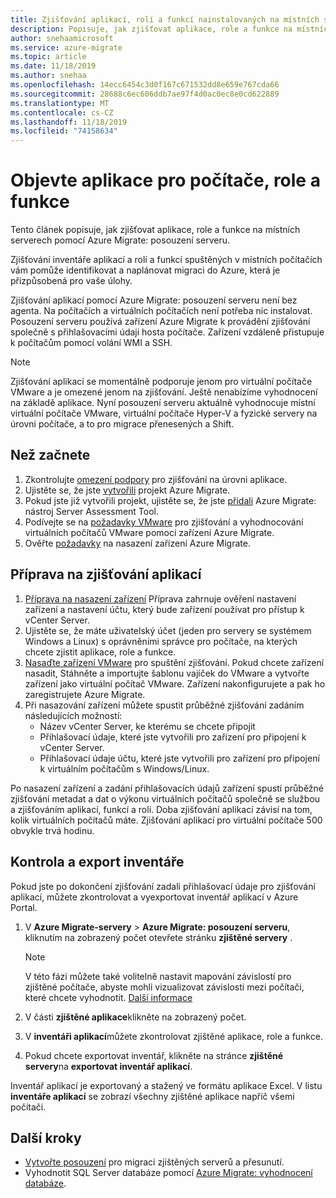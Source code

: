 ```yaml
---
title: Zjišťování aplikací, rolí a funkcí nainstalovaných na místních serverech pomocí posouzení Azure Migrate serveru
description: Popisuje, jak zjišťovat aplikace, role a funkce na místních serverech pomocí vyhodnocení Azure Migrate serveru.
author: snehaamicrosoft
ms.service: azure-migrate
ms.topic: article
ms.date: 11/18/2019
ms.author: snehaa
ms.openlocfilehash: 14ecc6454c3d0f167c671532dd8e659e767cda66
ms.sourcegitcommit: 28688c6ec606ddb7ae97f4d0ac0ec8e0cd622889
ms.translationtype: MT
ms.contentlocale: cs-CZ
ms.lasthandoff: 11/18/2019
ms.locfileid: "74158634"
---
```

# <a name="discover-machine-apps-roles-and-features"></a>Objevte aplikace pro počítače, role a funkce

Tento článek popisuje, jak zjišťovat aplikace, role a funkce na místních serverech pomocí Azure Migrate: posouzení serveru.

Zjišťování inventáře aplikací a rolí a funkcí spuštěných v místních počítačích vám pomůže identifikovat a naplánovat migraci do Azure, která je přizpůsobená pro vaše úlohy.

Zjišťování aplikací pomocí Azure Migrate: posouzení serveru není bez agenta. Na počítačích a virtuálních počítačích není potřeba nic instalovat. Posouzení serveru používá zařízení Azure Migrate k provádění zjišťování společně s přihlašovacími údaji hosta počítače. Zařízení vzdáleně přistupuje k počítačům pomocí volání WMI a SSH.

> [!NOTE]
> Zjišťování aplikací se momentálně podporuje jenom pro virtuální počítače VMware a je omezené jenom na zjišťování. Ještě nenabízíme vyhodnocení na základě aplikace.  Nyní posouzení serveru aktuálně vyhodnocuje místní virtuální počítače VMware, virtuální počítače Hyper-V a fyzické servery na úrovni počítače, a to pro migrace přenesených a Shift.


## <a name="before-you-start"></a>Než začnete

1. Zkontrolujte [omezení podpory](migrate-support-matrix-vmware.md#application-discovery) pro zjišťování na úrovni aplikace.
2. Ujistěte se, že jste [vytvořili](how-to-add-tool-first-time.md) projekt Azure Migrate.
3. Pokud jste již vytvořili projekt, ujistěte se, že jste [přidali](how-to-assess.md) Azure Migrate: nástroj Server Assessment Tool.
4. Podívejte se na [požadavky VMware](migrate-support-matrix-vmware.md#assessment-vcenter-server-requirements) pro zjišťování a vyhodnocování virtuálních počítačů VMware pomocí zařízení Azure Migrate.
4. Ověřte [požadavky](migrate-support-matrix-vmware.md#assessment-appliance-requirements) na nasazení zařízení Azure Migrate.

## <a name="prepare-for-app-discovery"></a>Příprava na zjišťování aplikací

1. [Příprava na nasazení zařízení](https://docs.microsoft.com/azure/migrate/tutorial-prepare-vmware) Příprava zahrnuje ověření nastavení zařízení a nastavení účtu, který bude zařízení používat pro přístup k vCenter Server.
2. Ujistěte se, že máte uživatelský účet (jeden pro servery se systémem Windows a Linux) s oprávněními správce pro počítače, na kterých chcete zjistit aplikace, role a funkce.
3. [Nasaďte zařízení VMware](how-to-set-up-appliance-vmware.md) pro spuštění zjišťování. Pokud chcete zařízení nasadit, Stáhněte a importujte šablonu vajíček do VMware a vytvořte zařízení jako virtuální počítač VMware. Zařízení nakonfigurujete a pak ho zaregistrujete Azure Migrate.
2. Při nasazování zařízení můžete spustit průběžné zjišťování zadáním následujících možností:
    - Název vCenter Server, ke kterému se chcete připojit
    - Přihlašovací údaje, které jste vytvořili pro zařízení pro připojení k vCenter Server.
    - Přihlašovací údaje účtu, které jste vytvořili pro zařízení pro připojení k virtuálním počítačům s Windows/Linux.

Po nasazení zařízení a zadání přihlašovacích údajů zařízení spustí průběžné zjišťování metadat a dat o výkonu virtuálních počítačů společně se službou a zjišťováním aplikací, funkcí a rolí.  Doba zjišťování aplikací závisí na tom, kolik virtuálních počítačů máte. Zjišťování aplikací pro virtuální počítače 500 obvykle trvá hodinu.

## <a name="review-and-export-the-inventory"></a>Kontrola a export inventáře

Pokud jste po dokončení zjišťování zadali přihlašovací údaje pro zjišťování aplikací, můžete zkontrolovat a vyexportovat inventář aplikací v Azure Portal.

1. V **Azure Migrate-servery** > **Azure Migrate: posouzení serveru**, kliknutím na zobrazený počet otevřete stránku **zjištěné servery** .

    > [!NOTE]
    > V této fázi můžete také volitelně nastavit mapování závislostí pro zjištěné počítače, abyste mohli vizualizovat závislosti mezi počítači, které chcete vyhodnotit. [Další informace](how-to-create-group-machine-dependencies.md)

2. V části **zjištěné aplikace**klikněte na zobrazený počet.
3. V **inventáři aplikací**můžete zkontrolovat zjištěné aplikace, role a funkce.
4. Pokud chcete exportovat inventář, klikněte na stránce **zjištěné servery**na **exportovat inventář aplikací**.

Inventář aplikací je exportovaný a stažený ve formátu aplikace Excel. V listu **inventáře aplikací** se zobrazí všechny zjištěné aplikace napříč všemi počítači.

## <a name="next-steps"></a>Další kroky

- [Vytvořte posouzení](how-to-create-assessment.md) pro migraci zjištěných serverů a přesunutí.
- Vyhodnotit SQL Server databáze pomocí [Azure Migrate: vyhodnocení databáze](https://docs.microsoft.com/sql/dma/dma-assess-sql-data-estate-to-sqldb?view=sql-server-2017).
